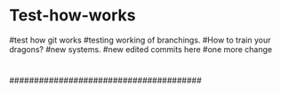 # Test-how-works
#test how git works
#testing working of branchings.
#How to train your dragons?
#new systems.
#new edited commits here
#one more change
#
#
#
#######################################
